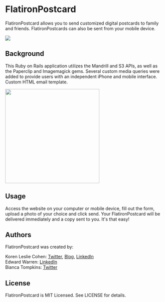 # FlatironPostcard

FlatironPostcard allows you to send customized digital postcards to family and friends. FlatironPostcards can also be sent from your mobile device.


<a href="http://flatironpostcard.com" target="_blank"><img src="http://www.korenlc.com/wp-content/uploads/2014/06/postcard-1024x566.png"></a>

## Background

This Ruby on Rails application utilizes the Mandrill and S3 APIs, as well as the Paperclip and Imagemagick gems. Several custom media queries were added to provide users with an independent iPhone and mobile interface. Custom HTML email template.

<a href="http://flatironpostcard.com" target="_blank"><img src="http://www.korenlc.com/wp-content/uploads/2014/06/postcardiphone.png" height="300"></a>

## Usage

Access the website on your computer or mobile device, fill out the form, upload a photo of your choice and click send. Your FlatironPostcard will be delivered immediately and a copy sent to you. It's that easy!

## Authors

FlatironPostcard was created by:

Koren Leslie Cohen: <a href="http://twitter.com/korenlc" target="_blank">Twitter</a>, <a href="http://korenlc.com" target="_blank">Blog</a>, <a href="http://linkedin.com/pub/koren-leslie-cohen/26/178/726/" target="_blank">LinkedIn</a><br>
Edward Warren: <a href="http://linkedin.com/pub/edward-warren/93/2a8/b78" target="_blank">LinkedIn</a><br>
Bianca Tompkins: <a href="http://twitter.com/bitompkins" target="_blank">Twitter</a>

## License

FlatironPostcard is MIT Licensed. See LICENSE for details.